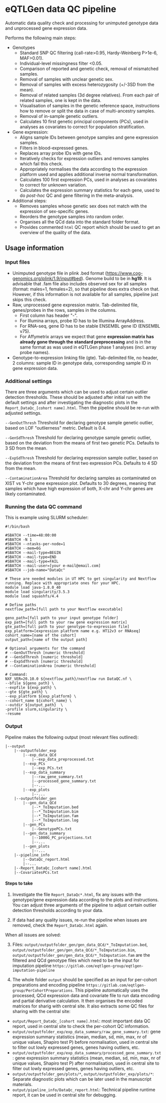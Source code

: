 # eQTLGen data QC pipeline

Automatic data quality check and processing for unimputed genotype data and unprocessed gene expression data.

Performs the following main steps:

- Genotypes
    - Standard SNP QC filtering (call-rate>0.95, Hardy-Weinberg P>1e-6, MAF>0.01).
    - Individual-level missingness filter <0.05.
    - Comparison of reported and genetic check, removal of mismatched samples.
    - Removal of samples with unclear genetic sex.
    - Removal of samples with excess heterozygosity (+/-3SD from the mean).
    - Removal of related samples (3d degree relatives). From each pair of related samples, one is kept in the data.
    - Visualisation of samples in the genetic reference space, instructions how to remove or split the data in case of multi-ancestry samples.
    - Removal of in-sample genetic outliers.
    - Calculates 10 first genetic principal components (PCs), used in analyses as covariates to correct for population stratification.
- Gene expression:
    - Aligns sample IDs between genotype samples and gene expression samples.
    - Filters in blood-expressed genes.
    - Replaces array probe IDs with gene IDs.
    - Iteratively checks for expression outliers and removes samples which fail this check.
    - Appropriately normalises the data according to the expression platform used and applies additional inverse normal transformation.
    - Calculates 100 first expression PCs, used in analyses as covariates to correct for unknown variation.
    - Calculates the expression summary statistics for each gene, used to do *post-hoc* QC and gene filtering in the meta-analysis.
- Additional steps:
    - Removes samples whose genetic sex does not match with the expression of sex-specific genes.
    - Reorders the genotype samples into random order.
    - Organises all the QCd data into the standard folder format.
    - Provides commented `html` QC report which should be used to get an overview of the quality of the data.

## Usage information

### Input files

- Unimputed genotype file in plink .bed format (https://www.cog-genomics.org/plink/1.9/input#bed). Genome build to be in **hg19**. It is advisable that .fam file also includes observed sex for all samples (format: males=1, females=2), so that pipeline does extra check on that. However, if this information is not available for all samples, pipeline just skips this check.
- Raw, unprocessed gene expression matrix. Tab-delimited file, genes/probes in the rows, samples in the columns.
    - First column has header "-".
    - For Illumina arrays, probe ID has to be Illumina ArrayAddress.
    - For RNA-seq, gene ID has to be stable ENSEMBL gene ID (ENSEMBL v75).
    - For Affymetrix arrays we expect that gene **expression matrix has already gone through the standard preprocessing** and is in the same format as was used in eQTLGen phase 1 analyses (incl. array probe names).
- Genotype-to-expression linking file (gte). Tab-delimited file, no header, 2 columns: sample ID in genotype data, corresponding sample ID in gene expression data.

### Additional settings

There are three arguments which can be used to adjust certain outlier detection thresholds. These should be adjusted after initial run with the default settings and after investigating the diagnostic plots in the `Report_DataQc_[cohort name].html`. Then the pipeline should be re-run with adjusted settings.

`--GenOutThresh` Threshold for declaring genotype sample genetic outlier, based on LOF "outlierness" metric. Default is 0.4.

`--GenSdThresh` Threshold for declaring genotype sample genetic outlier, based on the deviation from the means of first two genetic PCs. Defaults to 3 SD from the mean.

`--ExpSdThresh` Threshold for declaring expression sample outlier, based on the deviation from the means of first two expression PCs. Defaults to 4 SD from the mean.

`--ContaminationArea` Threshold for declaring samples as contaminated on XIST vs Y-chr gene expression plot. Defaults to 30 degrees, meaning that samples which have high expression of both, X-chr and Y-chr genes are likely contaminated.


### Running the data QC command

This is example using SLURM scheduler:

```
#!/bin/bash

#SBATCH --time=48:00:00
#SBATCH -N 1
#SBATCH --ntasks-per-node=1
#SBATCH --mem=6G
#SBATCH --mail-type=BEGIN
#SBATCH --mail-type=END
#SBATCH --mail-type=FAIL
#SBATCH --mail-user=[your e-mail@email.com]
#SBATCH --job-name="DataQc"

# These are needed modules in UT HPC to get singularity and Nextflow running. Replace with appropriate ones for your HPC.
module load java-1.8.0_40
module load singularity/3.5.3
module load squashfs/4.4

# Define paths
nextflow_path=[full path to your Nextflow executable]

geno_path=[full path to your input genotype folder]
exp_path=[full path to your raw gene expression matrix]
gte_path=[full path to your genotype-to-expression file]
exp_platform=[expression platform name e.g. HT12v3 or RNAseq]
cohort_name=[name of the cohort]
output_path=[name of the output path]

# Optional arguments for the command
# --GenOutThresh [numeric threshold]
# --GenSdThresh [numeric threshold]
# --ExpSdThresh [numeric threshold]
# --ContaminationArea [numeric threshold]

# Command:
NXF_VER=20.10.0 ${nextflow_path}/nextflow run DataQC.nf \
--bfile ${geno_path} \
--expfile ${exp_path} \
--gte ${gte_path} \
--exp_platform ${exp_platform} \
--cohort_name ${cohort_name} \
--outdir ${output_path}  \
-profile slurm,singularity \
-resume
```

### Output

Pipeline makes the following output (most relevant files outlined):

```
|--output
    |--outputfolder_exp
        |--exp_data_QCd
            |--exp_data_preprocessed.txt
        |--exp_PCs
            |--exp_PCs.txt
        |--exp_data_summary
            |--raw_gene_summary.txt
            |--processed_gene_summary.txt
            |--...
        |--exp_plots
            |--...
    |--outputfolder_gen
        |--gen_data_QCd
            |--*_ToImputation.bed
            |--*_ToImputation.bim
            |--*_ToImputation.fam
            |--*_ToImputation.log
        |--gen_PCs
            |--GenotypePCs.txt
        |--gen_data_summary
            |--1000G_PC_projections.txt
            |--...
        |--gen_plots
            |--...
    |--pipeline_info
        |--DataQc_report.html
        |--...
    |--Report_DataQc_[cohort name].html
    |--CovariatesPCs.txt
```

#### Steps to take

1. Investigate the file `Report_DataQc*.html`, fix any issues with the genotype/gene expression data according to the plots and instructions. You can adjust three arguments of the pipeline to adjust certain outlier detection thresholds according to your data.

2. If data had any quality issues, re-run the pipeline when issues are removed, check the `Report_DataQc.html` again.

When all issues are solved:

3. Files: `output/outputfolder_gen/gen_data_QCd/*_ToImputation.bed`, `output/outputfolder_gen/gen_data_QCd/*_ToImputation.bim`, `output/outputfolder_gen/gen_data_QCd/*_ToImputation.fam` are the filtered and QCd genotype files which need to be the input for imputation pipeline `https://gitlab.com/eqtlgen-group/eqtlgen-imputation-pipeline`

4. The whole folder `output` should be specified as an input for per-cohort preparations and encoding pipeline `https://gitlab.com/eqtlgen-group/PerCohortPreparations`. This pipeline automatically uses the processed, QCd expression data and covariate file to run data encoding and partial derivative calculation. It then organises the encoded matrices for sharig with central site. It also extracts some QC files for sharing with the central site:

- `output/Report_DataQc_[cohort name].html`: most important data QC report, used in central site to check the per-cohort QC information.
- `output/outputfolder_exp/exp_data_summary/raw_gene_summary.txt`: gene expression summary statistics (mean, median, sd, min, max, nr of unique values, Shapiro test P) before normalisation, used in central site to filter out lowly expressed genes, genes having outliers, etc.
- `output/outputfolder_exp/exp_data_summary/processed_gene_summary.txt`: gene expression summary statistics (mean, median, sd, min, max, nr of unique values, Shapiro test P) after normalisation, used in central site to filter out lowly expressed genes, genes having outliers, etc.
- `output/outputfolder_gen/plots/*`, `output/outputfolder_exp/plots/*`: Separate diagnostic plots which can be later used in the manuscript materials.
- `output/pipeline_info/DataQc_report.html`: Technical pipeline runtime report, it can be used in central site for debugging.

